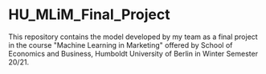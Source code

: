 # HU_MLiM_Final_Project
This repository contains the model developed by my team as a final project in the course "Machine Learning in Marketing" offered by School of Economics and Business, Humboldt University of Berlin in Winter Semester 20/21. 
